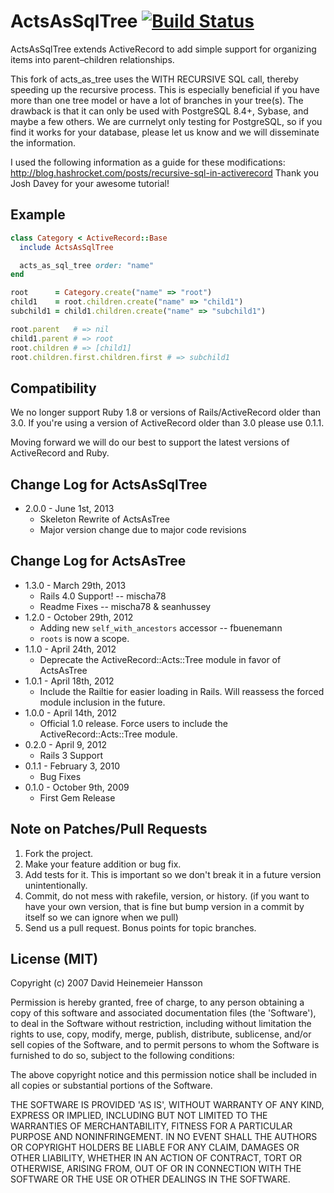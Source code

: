 # ActsAsSqlTree [![Build Status](https://secure.travis-ci.org/skamansam/acts_as_sql_tree.png?branch=master)][travis]
[travis]: (http://travis-ci.org/skamansam/acts_as_sql_tree)


ActsAsSqlTree extends ActiveRecord to add simple support for organizing items into
parent–children relationships.

This fork of acts_as_tree uses the WITH RECURSIVE SQL call, thereby speeding up the recursive process.
This is especially beneficial if you have more than one tree model or have a lot of branches
in your tree(s). The drawback is that it can only be used with PostgreSQL 8.4+, Sybase, and
maybe a few others. We are currnelyt only testing for PostgreSQL, so if you find it works
for your database, please let us know and we will disseminate the information.

I used the following information as a guide for these modifications:
http://blog.hashrocket.com/posts/recursive-sql-in-activerecord
Thank you Josh Davey for your awesome tutorial!

## Example

```ruby
class Category < ActiveRecord::Base
  include ActsAsSqlTree

  acts_as_sql_tree order: "name"
end

root      = Category.create("name" => "root")
child1    = root.children.create("name" => "child1")
subchild1 = child1.children.create("name" => "subchild1")

root.parent   # => nil
child1.parent # => root
root.children # => [child1]
root.children.first.children.first # => subchild1
```

## Compatibility

We no longer support Ruby 1.8 or versions of Rails/ActiveRecord older than 3.0. If you're using a version of ActiveRecord older than 3.0 please use 0.1.1.

Moving forward we will do our best to support the latest versions of ActiveRecord and Ruby.

## Change Log for ActsAsSqlTree
* 2.0.0 - June 1st, 2013
  * Skeleton Rewrite of ActsAsTree
  * Major version change due to major code revisions

## Change Log for ActsAsTree
* 1.3.0 - March 29th, 2013
  * Rails 4.0 Support! -- mischa78
  * Readme Fixes -- mischa78 & seanhussey
* 1.2.0 - October 29th, 2012
	* Adding new `self_with_ancestors` accessor -- fbuenemann
	* `roots` is now a scope.
* 1.1.0 - April 24th, 2012
	* Deprecate the ActiveRecord::Acts::Tree module in favor of ActsAsTree
* 1.0.1 - April 18th, 2012
	* Include the Railtie for easier loading in Rails. Will reassess the forced module inclusion in the future.
* 1.0.0 - April 14th, 2012
	* Official 1.0 release. Force users to include the ActiveRecord::Acts::Tree module.
* 0.2.0 - April 9, 2012
	* Rails 3 Support
* 0.1.1 - February 3, 2010
	* Bug Fixes
* 0.1.0 - October 9th, 2009
	* First Gem Release

## Note on Patches/Pull Requests

1. Fork the project.
2. Make your feature addition or bug fix.
3. Add tests for it. This is important so we don't break it in a future version
   unintentionally.
4. Commit, do not mess with rakefile, version, or history. (if you want to have
   your own version, that is fine but bump version in a commit by itself so we can
   ignore when we pull)
5. Send us a pull request. Bonus points for topic branches.

## License (MIT)

Copyright (c) 2007 David Heinemeier Hansson

Permission is hereby granted, free of charge, to any person obtaining a copy of
this software and associated documentation files (the 'Software'), to deal in the
Software without restriction, including without limitation the rights to use,
copy, modify, merge, publish, distribute, sublicense, and/or sell copies of the
Software, and to permit persons to whom the Software is furnished to do so,
subject to the following conditions:

The above copyright notice and this permission notice shall be included in all
copies or substantial portions of the Software.

THE SOFTWARE IS PROVIDED 'AS IS', WITHOUT WARRANTY OF ANY KIND, EXPRESS OR
IMPLIED, INCLUDING BUT NOT LIMITED TO THE WARRANTIES OF MERCHANTABILITY, FITNESS
FOR A PARTICULAR PURPOSE AND NONINFRINGEMENT. IN NO EVENT SHALL THE AUTHORS OR
COPYRIGHT HOLDERS BE LIABLE FOR ANY CLAIM, DAMAGES OR OTHER LIABILITY, WHETHER IN
AN ACTION OF CONTRACT, TORT OR OTHERWISE, ARISING FROM, OUT OF OR IN CONNECTION
WITH THE SOFTWARE OR THE USE OR OTHER DEALINGS IN THE SOFTWARE.
